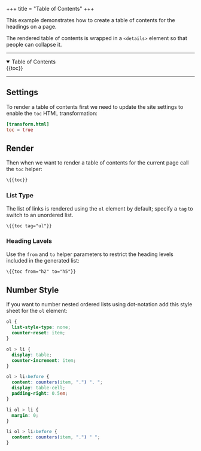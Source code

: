 +++
title = "Table of Contents"
+++

This example demonstrates how to create a table of contents for the headings on a page.

The rendered table of contents is wrapped in a `<details>` element so that people can collapse it.

---

<details open>
<summary>Table of Contents</summary>
{{toc}}
</details>

---

## Settings

To render a table of contents first we need to update the site settings to enable the `toc` HTML transformation:

```toml
[transform.html]
toc = true
```

## Render

Then when we want to render a table of contents for the current page call the `toc` helper:

```handlebars
\{{toc}}
```

### List Type

The list of links is rendered using the `ol` element by default; specify a `tag` to switch to an unordered list.

```handlebars
\{{toc tag="ul"}}
```

### Heading Lavels

Use the `from` and `to` helper parameters to restrict the heading levels included in the generated list:

```handlebars
\{{toc from="h2" to="h5"}}
```

## Number Style

If you want to number nested ordered lists using dot-notation add this style sheet for the `ol` element:

```css
ol {
  list-style-type: none;
  counter-reset: item;
}

ol > li {
  display: table;
  counter-increment: item;
}

ol > li:before {
  content: counters(item, ".") ". ";
  display: table-cell;
  padding-right: 0.5em;
}

li ol > li {
  margin: 0;
}

li ol > li:before {
  content: counters(item, ".") " ";
}
```

